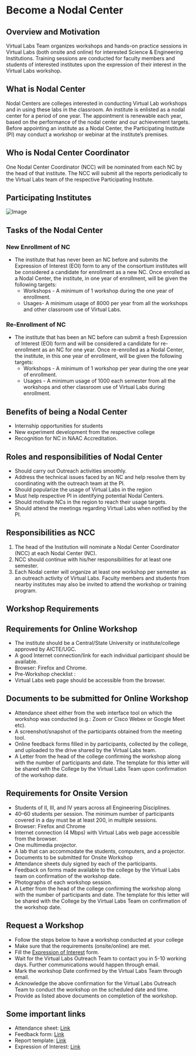 # Become a Nodal Center

## Overview and Motivation

Virtual Labs Team organizes workshops and hands-on practice sessions in Virtual Labs (both onsite and online) for interested Science & Engineering Institutions. Training sessions are conducted for faculty members and students of interested institutes upon the expression of their interest in the Virtual Labs workshop.
 
## What is Nodal Center

Nodal Centers are colleges interested in conducting Virtual Lab workshops and in using these labs in the classroom. An institute is enlisted as a nodal center for a period of one year. The appointment is renewable each year, based on the performance of the nodal  center and our achievement targets. Before appointing an institute as a Nodal Center, the  Participating Institute (PI) may conduct a workshop or webinar at the institute’s premises. 

## Who is Nodal Center Coordinator

One  Nodal Center Coordinator (NCC) will be nominated from each NC by the head of that institute. The NCC  will submit all the reports periodically to the Virtual Labs team of the respective Participating Institute. 

## Participating Institutes

![Image](https://github.com/virtual-labs/outreach-web-pages-iiith/blob/main/nodal-centre-process/participating-institutes.png)

## Tasks of the Nodal Center

### New Enrollment of NC
-  The institute that has never been an NC before and submits the Expression of Interest (EOI) form to any of the consortium institutes will be considered a candidate for enrollment as a new NC. Once enrolled as a Nodal Center, the institute, in one year of enrollment, will be given the following targets:
   -   Workshops - A minimum of 1 workshop during the one year of enrollment.
   -   Usages- A minimum usage of 8000 per year from all the workshops and other classroom use of Virtual Labs.

### Re-Enrollment of NC
-  The institute that has been an NC before can submit a fresh Expression  of Interest (EOI) form and will be considered a candidate for re-enrollment as an NC for one year.  Once re-enrolled as a Nodal Center, the institute, in this one year of enrollment, will be given the following targets:
   -  Workshops - A minimum of 1 workshop per year during the one year of enrollment.
   -  Usages - A minimum usage of 1000 each semester from all the workshops and other classroom use of Virtual Labs during enrollment. 

## Benefits of being a Nodal Center
  -   Internship opportunities for students
  -   New experiment development from the respective college
  -   Recognition for NC in NAAC Accreditation.

## Roles and responsibilities of Nodal Center
  - Should carry out Outreach activities smoothly.
  - Address the technical issues faced by an NC and help resolve them by coordinating with the outreach team at the PI.
  - Should popularize the usage of Virtual Labs in the region
  - Must help respective PI in identifying potential Nodal Centers.
  - Should motivate NCs in the region to reach their usage targets.
  - Should attend the meetings regarding Virtual Labs when notified by the PI. 

## Responsibilities as NCC
1. The head of the Institution will nominate a Nodal Center Coordinator (NCC) at each Nodal Center (NC).
2. NCC should continue with his/her responsibilities for at least one semester.
3. Each Nodal center will organize at least one workshop per semester as an outreach activity of Virtual Labs. Faculty members and students from nearby institutes may also be invited to attend the workshop or training program.

## Workshop Requirements

## Requirements for Online Workshop
-  The institute should be a Central/State University or institute/college approved by AICTE/UGC.
-  A good Internet connection/link for each individual participant should be available.
-  Browser: Firefox and Chrome.
-  Pre-Workshop checklist :
  -  Virtual Labs web page should be accessible from the browser.

## Documents to be submitted for Online Workshop
-  Attendance sheet either from the web interface tool on which the workshop was conducted (e.g.: Zoom or Cisco Webex or Google Meet etc).
-  A screenshot/snapshot of the participants obtained from the meeting tool.
-  Online feedback forms filled in by participants, collected by the college, and uploaded to the drive shared by the Virtual Labs team.
-  A Letter from the head of the college confirming the workshop along with the number of participants and date. The template for this letter will be shared with the College by the Virtual Labs Team upon confirmation of the workshop date.

## Requirements for Onsite Version
-  Students of II, III, and IV years across all Engineering Disciplines.
-  40–60 students per session. The minimum number of participants covered in a day must be at least 200, in multiple sessions.
-  Browser: Firefox and Chrome
-  Internet connection (4 Mbps) with Virtual Labs web page accessible from the browser.
-  One multimedia projector.
-  A lab that can accommodate the students, computers, and a projector.
-  Documents to be submitted for Onsite Workshop
-  Attendance sheets duly signed by each of the participants.
-  Feedback on forms made available to the college by the Virtual Labs team on confirmation of the workshop date.
-  Photographs of each workshop session.
-  A Letter from the head of the college confirming the workshop along with the number of participants and date. The template for this letter will be shared with the College by the Virtual Labs Team on confirmation of the workshop date.

## Request a Workshop
-  Follow the steps below to have a workshop conducted at your college
  -  Make sure that the requirements (onsite/online) are met.
  -  Fill the [Expression of Interest](http://38.100.110.143/EOI-2023.pdf) form.
  -  Wait for the Virtual Labs Outreach Team to contact you in 5-10 working days. Further communications would happen through email.
  -  Mark the workshop Date confirmed by the Virtual Labs Team through email.
  -  Acknowledge the above confirmation for the Virtual Labs Outreach Team to conduct the workshop on the scheduled date and time.
  -  Provide as listed above documents on completion of the workshop.


## Some important links
-  Attendance sheet: [Link](https://drive.google.com/file/d/1rIaKjPTh6I4wY_6223b3JgQq476sDeSU/view?usp=drive_link)
-  Feedback form: [Link](https://docs.google.com/document/d/1jJl33IG2edS0JHFtsxqwcn9Q-gf3i-dI/edit?usp=drive_link&ouid=106961684070023821907&rtpof=true&sd=true)
-  Report template: [Link](https://docs.google.com/document/d/1In2LNqduLoLLFOHTzKrbibLuXm7kcIVm/edit?usp=drive_link&ouid=106961684070023821907&rtpof=true&sd=true)
-  Expression of Interest: [Link](http://38.100.110.143/EOI-2023.pdf)
